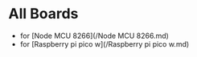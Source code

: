 # All Boards

- for [Node MCU 8266](/Node MCU 8266.md)
- for [Raspberry pi pico w](/Raspberry pi pico w.md)
